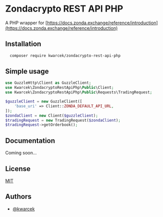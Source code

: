
# Zondacrypto REST API PHP
A PHP wrapper for [https://docs.zonda.exchange/reference/introduction](https://docs.zonda.exchange/reference/introduction)



## Installation


```bash
  composer require kwarcek/zondacrypto-rest-api-php
```
    
## Simple usage

```php
use GuzzleHttp\Client as GuzzleClient;
use Kwarcek\ZondacryptoRestApiPhp\Public\Client;
use Kwarcek\ZondacryptoRestApiPhp\Public\Requests\TradingRequest;

$guzzleClient = new GuzzleClient([
    'base_uri' => Client::ZONDA_DEFAULT_API_URL,
]);
$zondaClient = new Client($guzzleClient);
$tradingRequest = new TradingRequest($zondaClient);
$tradingRequest->getOrderbook();
```


## Documentation

Coming soon...


## License

[MIT](https://choosealicense.com/licenses/mit/)


## Authors

- [@kwarcek](https://www.github.com/kwarcek)

